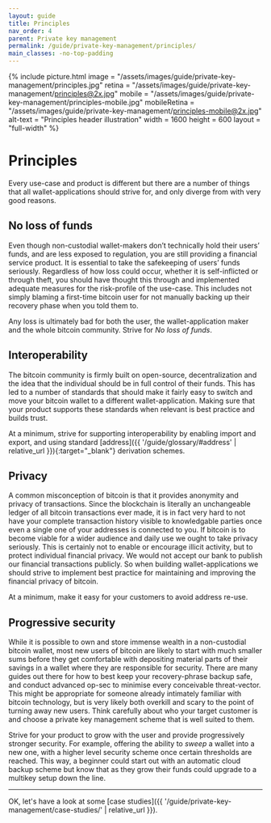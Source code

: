 ```yaml
---
layout: guide
title: Principles
nav_order: 4
parent: Private key management
permalink: /guide/private-key-management/principles/
main_classes: -no-top-padding
---
```


{% include picture.html
   image = "/assets/images/guide/private-key-management/principles.jpg"
   retina = "/assets/images/guide/private-key-management/principles@2x.jpg"
   mobile = "/assets/images/guide/private-key-management/principles-mobile.jpg"
   mobileRetina = "/assets/images/guide/private-key-management/principles-mobile@2x.jpg"
   alt-text = "Principles header illustration"
   width = 1600
   height = 600
   layout = "full-width"
%}

# Principles

Every use-case and product is different but there are a number of things that all wallet-applications should strive for, and only diverge from with very good reasons.

## No loss of funds

Even though non-custodial wallet-makers don’t technically hold their users’ funds, and are less exposed to regulation, you are still providing a financial service product. It is essential to take the safekeeping of users’ funds seriously. Regardless of how loss could occur, whether it is self-inflicted or through theft, you should have thought this through and implemented adequate measures for the risk-profile of the use-case. This includes not simply blaming a first-time bitcoin user for not manually backing up their recovery phase when you told them to. 

Any loss is ultimately bad for both the user, the wallet-application maker and the whole bitcoin community. Strive for *No loss of funds*. 

## Interoperability

The bitcoin community is firmly built on open-source, decentralization and the idea that the individual should be in full control of their funds. This has led to a number of standards that should make it fairly easy to switch and move your bitcoin wallet to a different wallet-application. Making sure that your product supports these standards when relevant is best practice and builds trust. 

At a minimum, strive for supporting interoperability by enabling import and export, and using standard [address]({{ '/guide/glossary/#address' | relative_url }}){:target="_blank"} derivation schemes.

## Privacy

A common misconception of bitcoin is that it provides anonymity and privacy of transactions. Since the blockchain is literally an unchangeable ledger of all bitcoin transactions ever made, it is in fact very hard to not have your complete transaction history visible to knowledgable parties once even a single one of your addresses is connected to you. If bitcoin is to become viable for a wider audience and daily use we ought to take privacy seriously. This is certainly not to enable or encourage illicit activity, but to protect individual financial privacy. We would not accept our bank to publish our financial transactions publicly. So when building wallet-applications we should strive to implement best practice for maintaining and improving the financial privacy of bitcoin. 

At a minimum, make it easy for your customers to avoid address re-use.

## Progressive security

While it is possible to own and store immense wealth in a non-custodial bitcoin wallet, most new users of bitcoin are likely to start with much smaller sums before they get comfortable with depositing material parts of their savings in a wallet where they are responsible for security. There are many guides out there for how to best keep your recovery-phrase backup safe, and conduct advanced op-sec to minimise every conceivable threat-vector. This might be appropriate for someone already intimately familiar with bitcoin technology, but is very likely both overkill and scary to the point of turning away new users. Think carefully about who your target customer is and choose a private key management scheme that is well suited to them. 

Strive for your product to grow with the user and provide progressively stronger security. For example, offering the ability to *sweep* a wallet into a new one, with a higher level security scheme once certain thresholds are reached. This way, a beginner could start out with an automatic cloud backup scheme but know that as they grow their funds could upgrade to a multikey setup down the line.

***

OK, let's have a look at some [case studies]({{ '/guide/private-key-management/case-studies/' | relative_url }}).
